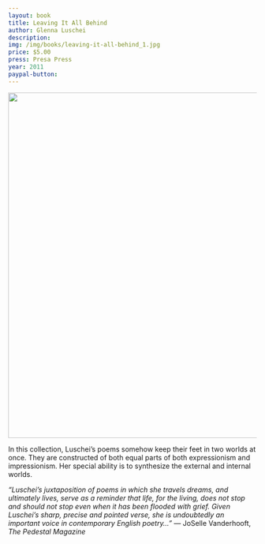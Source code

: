 ```yaml
---
layout: book
title: Leaving It All Behind
author: Glenna Luschei
description:
img: /img/books/leaving-it-all-behind_1.jpg
price: $5.00
press: Presa Press
year: 2011
paypal-button:
---
```

<img src="{{ site.baseurl }}/img/books/leaving-it-all-behind_1.jpg" alt="" width="700" />

In this collection, Luschei’s poems somehow keep their feet in two worlds at once.  They are constructed of both equal parts of both expressionism and impressionism.  Her special ability is to synthesize the external and internal worlds.

*“Luschei’s juxtaposition of poems in which she travels dreams, and ultimately lives, serve as a reminder that life, for the living, does not stop and should not stop even when it has been flooded with grief.  Given Luschei’s sharp, precise and pointed verse, she is undoubtedly an important voice in contemporary English poetry…”*  — JoSelle Vanderhooft, *The Pedestal Magazine*
